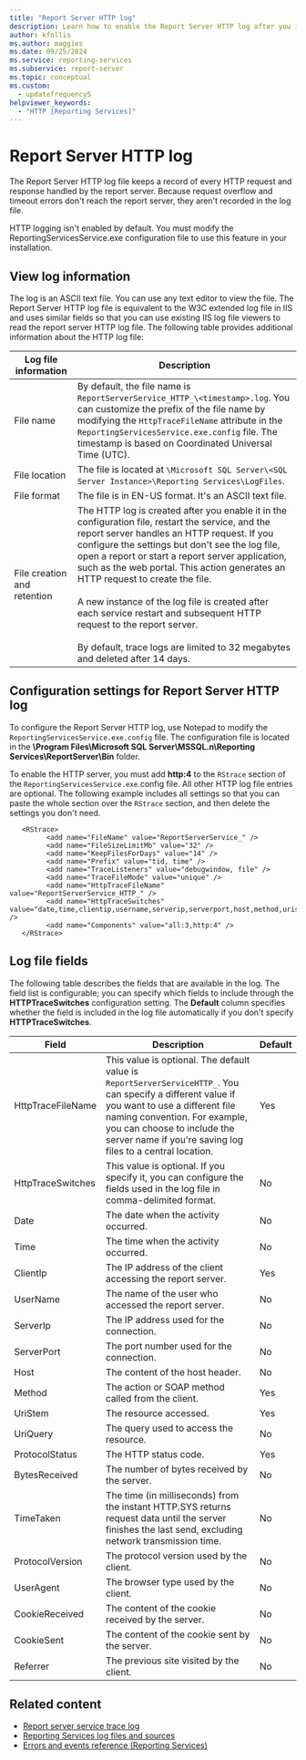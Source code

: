 ```yaml
---
title: "Report Server HTTP log"
description: Learn how to enable the Report Server HTTP log after you install Reporting Services. This feature logs every HTTP request and response a report server handles.
author: kfollis
ms.author: maggies
ms.date: 09/25/2024
ms.service: reporting-services
ms.subservice: report-server
ms.topic: conceptual
ms.custom:
  - updatefrequency5
helpviewer_keywords:
  - "HTTP [Reporting Services]"
---
```

# Report Server HTTP log
  The Report Server HTTP log file keeps a record of every HTTP request and response handled by the report server. Because request overflow and timeout errors don't reach the report server, they aren't recorded in the log file.  
  
 HTTP logging isn't enabled by default. You must modify the ReportingServicesService.exe configuration file to use this feature in your installation.  
  
## View log information  
 The log is an ASCII text file. You can use any text editor to view the file. The Report Server HTTP log file is equivalent to the W3C extended log file in IIS and uses similar fields so that you can use existing IIS log file viewers to read the report server HTTP log file. The following table provides additional information about the HTTP log file:  
  
|Log file information|Description|  
|-|-|  
|File name|By default, the file name is `ReportServerService_HTTP_\<timestamp>.log`. You can customize the prefix of the file name by modifying the `HttpTraceFileName` attribute in the `ReportingServicesService.exe.config` file. The timestamp is based on Coordinated Universal Time (UTC).|  
|File location|The file is located at `\Microsoft SQL Server\<SQL Server Instance>\Reporting Services\LogFiles`.|  
|File format|The file is in EN-US format. It's an ASCII text file.|  
|File creation and retention|The HTTP log is created after you enable it in the configuration file, restart the service, and the report server handles an HTTP request. If you configure the settings but don't see the log file, open a report or start a report server application, such as the web portal. This action generates an HTTP request to create the file.<br /><br /> A new instance of the log file is created after each service restart and subsequent HTTP request to the report server.<br /><br /> By default, trace logs are limited to 32 megabytes and deleted after 14 days.|  
  
## Configuration settings for Report Server HTTP log  
 To configure the Report Server HTTP log, use Notepad to modify the `ReportingServicesService.exe.config` file. The configuration file is located in the **\Program Files\Microsoft SQL Server\MSSQL.n\Reporting Services\ReportServer\Bin** folder.  
  
 To enable the HTTP server, you must add **http:4** to the `RStrace` section of the `ReportingServicesService.exe`.config file. All other HTTP log file entries are optional. The following example includes all settings so that you can paste the whole section over the `RStrace` section, and then delete the settings you don't need.
  
```  
   <RStrace>  
         <add name="FileName" value="ReportServerService_" />  
         <add name="FileSizeLimitMb" value="32" />  
         <add name="KeepFilesForDays" value="14" />  
         <add name="Prefix" value="tid, time" />  
         <add name="TraceListeners" value="debugwindow, file" />  
         <add name="TraceFileMode" value="unique" />  
         <add name="HttpTraceFileName" value="ReportServerService_HTTP_" />  
         <add name="HttpTraceSwitches" value="date,time,clientip,username,serverip,serverport,host,method,uristem,uriquery,protocolstatus,bytesreceived,timetaken,protocolversion,useragent,cookiereceived,cookiesent,referrer" />  
         <add name="Components" value="all:3,http:4" />  
   </RStrace>  
```  
  
## Log file fields  
 The following table describes the fields that are available in the log. The field list is configurable; you can specify which fields to include through the **HTTPTraceSwitches** configuration setting. The **Default** column specifies whether the field is included in the log file automatically if you don't specify **HTTPTraceSwitches**.  
  
|Field|Description|Default|  
|-----------|-----------------|-------------|  
|HttpTraceFileName|This value is optional. The default value is `ReportServerServiceHTTP_`. You can specify a different value if you want to use a different file naming convention. For example, you can choose to include the server name if you're saving log files to a central location.|Yes|  
|HttpTraceSwitches|This value is optional. If you specify it, you can configure the fields used in the log file in comma-delimited format.|No|  
|Date|The date when the activity occurred.|No|  
|Time|The time when the activity occurred.|No|  
|ClientIp|The IP address of the client accessing the report server.|Yes|  
|UserName|The name of the user who accessed the report server.|No|  
|ServerIp|The IP address used for the connection.|No|  
|ServerPort|The port number used for the connection.|No|  
|Host|The content of the host header.|No|  
|Method|The action or SOAP method called from the client.|Yes|  
|UriStem|The resource accessed.|Yes|  
|UriQuery|The query used to access the resource.|No|  
|ProtocolStatus|The HTTP status code.|Yes|  
|BytesReceived|The number of bytes received by the server.|No|  
|TimeTaken|The time (in milliseconds) from the instant HTTP.SYS returns request data until the server finishes the last send, excluding network transmission time.|No|  
|ProtocolVersion|The protocol version used by the client.|No|  
|UserAgent|The browser type used by the client.|No|  
|CookieReceived|The content of the cookie received by the server.|No|  
|CookieSent|The content of the cookie sent by the server.|No|  
|Referrer|The previous site visited by the client.|No|  
  
## Related content

- [Report server service trace log](../../reporting-services/report-server/report-server-service-trace-log.md)
- [Reporting Services log files and sources](../../reporting-services/report-server/reporting-services-log-files-and-sources.md)
- [Errors and events reference &#40;Reporting Services&#41;](../../reporting-services/troubleshooting/errors-and-events-reference-reporting-services.md)
